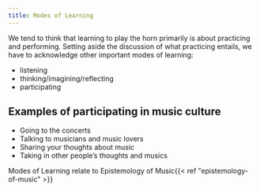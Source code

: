 ```yaml
---
title: Modes of Learning
---
```


We tend to think that learning to play the horn primarily is about practicing and performing. Setting aside the discussion of what practicing entails, we have to acknowledge other important modes of learning:

- listening
- thinking/imagining/reflecting
- participating

## Examples of participating in music culture

- Going to the concerts
- Talking to musicians and music lovers
- Sharing your thoughts about music
- Taking in other people’s thoughts and musics

Modes of Learning relate to Epistemology of Music{{< ref "epistemology-of-music" >}}
